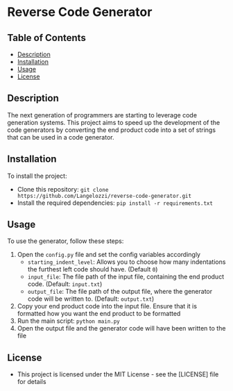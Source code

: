 # Reverse Code Generator

## Table of Contents

- [Description](#description)
- [Installation](#installation)
- [Usage](#usage)
- [License](#license)

## Description

The next generation of programmers are starting to leverage code generation systems. This project aims to speed up the development of the code generators by converting the end product code into a set of strings that can be used in a code generator.


## Installation

To install the project:

- Clone this repository: `git clone https://github.com/Langelozzi/reverse-code-generator.git`
- Install the required dependencies: `pip install -r requirements.txt`

## Usage

To use the generator, follow these steps:

1. Open the `config.py` file and set the config variables accordingly
    - `starting_indent_level`: Allows you to choose how many indentations the furthest left code should have. (Default `0`)
    - `input_file`: The file path of the input file, containing the end product code. (Default: `input.txt`)
    - `output_file`: The file path of the output file, where the generator code will be written to. (Default: `output.txt`)
2. Copy your end product code into the input file. Ensure that it is formatted how you want the end product to be formatted
3. Run the main script: `python main.py`
4. Open the output file and the generator code will have been written to the file

## License

- This project is licensed under the MIT License - see the [LICENSE] file for details